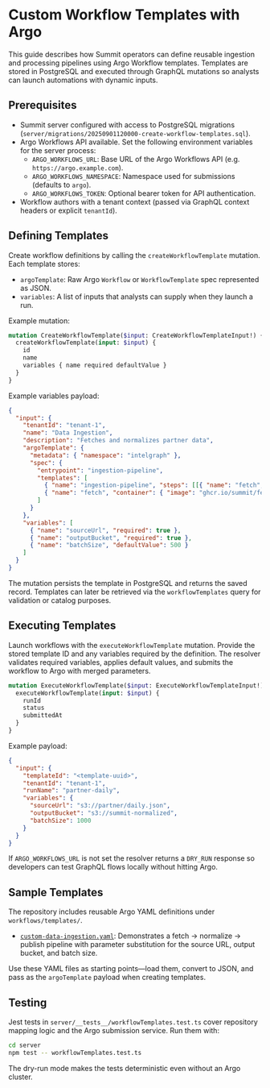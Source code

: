 # Custom Workflow Templates with Argo

This guide describes how Summit operators can define reusable ingestion and processing pipelines using Argo Workflow templates. Templates are stored in PostgreSQL and executed through GraphQL mutations so analysts can launch automations with dynamic inputs.

## Prerequisites

- Summit server configured with access to PostgreSQL migrations (`server/migrations/20250901120000-create-workflow-templates.sql`).
- Argo Workflows API available. Set the following environment variables for the server process:
  - `ARGO_WORKFLOWS_URL`: Base URL of the Argo Workflows API (e.g. `https://argo.example.com`).
  - `ARGO_WORKFLOWS_NAMESPACE`: Namespace used for submissions (defaults to `argo`).
  - `ARGO_WORKFLOWS_TOKEN`: Optional bearer token for API authentication.
- Workflow authors with a tenant context (passed via GraphQL context headers or explicit `tenantId`).

## Defining Templates

Create workflow definitions by calling the `createWorkflowTemplate` mutation. Each template stores:

- `argoTemplate`: Raw Argo `Workflow` or `WorkflowTemplate` spec represented as JSON.
- `variables`: A list of inputs that analysts can supply when they launch a run.

Example mutation:

```graphql
mutation CreateWorkflowTemplate($input: CreateWorkflowTemplateInput!) {
  createWorkflowTemplate(input: $input) {
    id
    name
    variables { name required defaultValue }
  }
}
```

Example variables payload:

```json
{
  "input": {
    "tenantId": "tenant-1",
    "name": "Data Ingestion",
    "description": "Fetches and normalizes partner data",
    "argoTemplate": {
      "metadata": { "namespace": "intelgraph" },
      "spec": {
        "entrypoint": "ingestion-pipeline",
        "templates": [
          { "name": "ingestion-pipeline", "steps": [[{ "name": "fetch", "template": "fetch" }]] },
          { "name": "fetch", "container": { "image": "ghcr.io/summit/fetcher:latest" } }
        ]
      }
    },
    "variables": [
      { "name": "sourceUrl", "required": true },
      { "name": "outputBucket", "required": true },
      { "name": "batchSize", "defaultValue": 500 }
    ]
  }
}
```

The mutation persists the template in PostgreSQL and returns the saved record. Templates can later be retrieved via the `workflowTemplates` query for validation or catalog purposes.

## Executing Templates

Launch workflows with the `executeWorkflowTemplate` mutation. Provide the stored template ID and any variables required by the definition. The resolver validates required variables, applies default values, and submits the workflow to Argo with merged parameters.

```graphql
mutation ExecuteWorkflowTemplate($input: ExecuteWorkflowTemplateInput!) {
  executeWorkflowTemplate(input: $input) {
    runId
    status
    submittedAt
  }
}
```

Example payload:

```json
{
  "input": {
    "templateId": "<template-uuid>",
    "tenantId": "tenant-1",
    "runName": "partner-daily",
    "variables": {
      "sourceUrl": "s3://partner/daily.json",
      "outputBucket": "s3://summit-normalized",
      "batchSize": 1000
    }
  }
}
```

If `ARGO_WORKFLOWS_URL` is not set the resolver returns a `DRY_RUN` response so developers can test GraphQL flows locally without hitting Argo.

## Sample Templates

The repository includes reusable Argo YAML definitions under `workflows/templates/`.

- [`custom-data-ingestion.yaml`](../../workflows/templates/custom-data-ingestion.yaml): Demonstrates a fetch → normalize → publish pipeline with parameter substitution for the source URL, output bucket, and batch size.

Use these YAML files as starting points—load them, convert to JSON, and pass as the `argoTemplate` payload when creating templates.

## Testing

Jest tests in `server/__tests__/workflowTemplates.test.ts` cover repository mapping logic and the Argo submission service. Run them with:

```bash
cd server
npm test -- workflowTemplates.test.ts
```

The dry-run mode makes the tests deterministic even without an Argo cluster.
